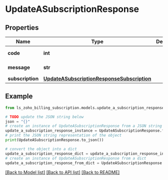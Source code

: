 # UpdateASubscriptionResponse


## Properties

Name | Type | Description | Notes
------------ | ------------- | ------------- | -------------
**code** | **int** |  | [optional] [readonly] 
**message** | **str** |  | [optional] [readonly] 
**subscription** | [**UpdateASubscriptionResponseSubscription**](UpdateASubscriptionResponseSubscription.md) |  | [optional] 

## Example

```python
from ls_zoho_billing_subscription.models.update_a_subscription_response import UpdateASubscriptionResponse

# TODO update the JSON string below
json = "{}"
# create an instance of UpdateASubscriptionResponse from a JSON string
update_a_subscription_response_instance = UpdateASubscriptionResponse.from_json(json)
# print the JSON string representation of the object
print(UpdateASubscriptionResponse.to_json())

# convert the object into a dict
update_a_subscription_response_dict = update_a_subscription_response_instance.to_dict()
# create an instance of UpdateASubscriptionResponse from a dict
update_a_subscription_response_from_dict = UpdateASubscriptionResponse.from_dict(update_a_subscription_response_dict)
```
[[Back to Model list]](../README.md#documentation-for-models) [[Back to API list]](../README.md#documentation-for-api-endpoints) [[Back to README]](../README.md)


